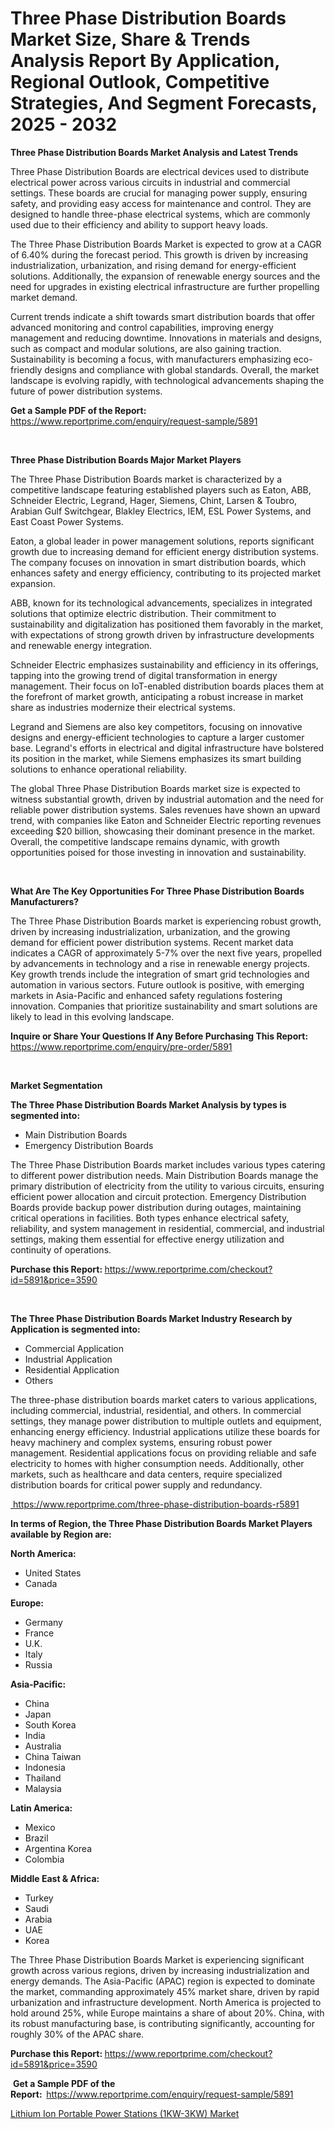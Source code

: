 <p><h1>Three Phase Distribution Boards Market Size, Share & Trends Analysis Report By Application, Regional Outlook, Competitive Strategies, And Segment Forecasts, 2025 - 2032</h1></p><p><strong>Three Phase Distribution Boards Market Analysis and Latest Trends</strong></p>
<p><p>Three Phase Distribution Boards are electrical devices used to distribute electrical power across various circuits in industrial and commercial settings. These boards are crucial for managing power supply, ensuring safety, and providing easy access for maintenance and control. They are designed to handle three-phase electrical systems, which are commonly used due to their efficiency and ability to support heavy loads.</p><p>The Three Phase Distribution Boards Market is expected to grow at a CAGR of 6.40% during the forecast period. This growth is driven by increasing industrialization, urbanization, and rising demand for energy-efficient solutions. Additionally, the expansion of renewable energy sources and the need for upgrades in existing electrical infrastructure are further propelling market demand. </p><p>Current trends indicate a shift towards smart distribution boards that offer advanced monitoring and control capabilities, improving energy management and reducing downtime. Innovations in materials and designs, such as compact and modular solutions, are also gaining traction. Sustainability is becoming a focus, with manufacturers emphasizing eco-friendly designs and compliance with global standards. Overall, the market landscape is evolving rapidly, with technological advancements shaping the future of power distribution systems.</p></p>
<p><strong>Get a Sample PDF of the Report:&nbsp;</strong> <a href="https://www.reportprime.com/enquiry/request-sample/5891?utm_campaign=2789&utm_medium=2&utm_source=Github&utm_content=ia&utm_term=19032025&utm_id=three-phase-distribution-boards">https://www.reportprime.com/enquiry/request-sample/5891</a></p>
<p>&nbsp;</p>
<p><strong>Three Phase Distribution Boards Major Market Players</strong></p>
<p><p>The Three Phase Distribution Boards market is characterized by a competitive landscape featuring established players such as Eaton, ABB, Schneider Electric, Legrand, Hager, Siemens, Chint, Larsen & Toubro, Arabian Gulf Switchgear, Blakley Electrics, IEM, ESL Power Systems, and East Coast Power Systems. </p><p>Eaton, a global leader in power management solutions, reports significant growth due to increasing demand for efficient energy distribution systems. The company focuses on innovation in smart distribution boards, which enhances safety and energy efficiency, contributing to its projected market expansion.</p><p>ABB, known for its technological advancements, specializes in integrated solutions that optimize electric distribution. Their commitment to sustainability and digitalization has positioned them favorably in the market, with expectations of strong growth driven by infrastructure developments and renewable energy integration.</p><p>Schneider Electric emphasizes sustainability and efficiency in its offerings, tapping into the growing trend of digital transformation in energy management. Their focus on IoT-enabled distribution boards places them at the forefront of market growth, anticipating a robust increase in market share as industries modernize their electrical systems.</p><p>Legrand and Siemens are also key competitors, focusing on innovative designs and energy-efficient technologies to capture a larger customer base. Legrand's efforts in electrical and digital infrastructure have bolstered its position in the market, while Siemens emphasizes its smart building solutions to enhance operational reliability.</p><p>The global Three Phase Distribution Boards market size is expected to witness substantial growth, driven by industrial automation and the need for reliable power distribution systems. Sales revenues have shown an upward trend, with companies like Eaton and Schneider Electric reporting revenues exceeding $20 billion, showcasing their dominant presence in the market. Overall, the competitive landscape remains dynamic, with growth opportunities poised for those investing in innovation and sustainability.</p></p>
<p>&nbsp;</p>
<p><strong>What Are The Key Opportunities For Three Phase Distribution Boards Manufacturers?</strong></p>
<p><p>The Three Phase Distribution Boards market is experiencing robust growth, driven by increasing industrialization, urbanization, and the growing demand for efficient power distribution systems. Recent market data indicates a CAGR of approximately 5-7% over the next five years, propelled by advancements in technology and a rise in renewable energy projects. Key growth trends include the integration of smart grid technologies and automation in various sectors. Future outlook is positive, with emerging markets in Asia-Pacific and enhanced safety regulations fostering innovation. Companies that prioritize sustainability and smart solutions are likely to lead in this evolving landscape.</p></p>
<p><strong>Inquire or Share Your Questions If Any Before Purchasing This Report:</strong> <a href="https://www.reportprime.com/enquiry/pre-order/5891?utm_campaign=2789&utm_medium=2&utm_source=Github&utm_content=ia&utm_term=19032025&utm_id=three-phase-distribution-boards">https://www.reportprime.com/enquiry/pre-order/5891</a></p>
<p>&nbsp;</p>
<p><strong>Market Segmentation</strong></p>
<p><strong>The Three Phase Distribution Boards Market Analysis by types is segmented into:</strong></p>
<p><ul><li>Main Distribution Boards</li><li>Emergency Distribution Boards</li></ul></p>
<p><p>The Three Phase Distribution Boards market includes various types catering to different power distribution needs. Main Distribution Boards manage the primary distribution of electricity from the utility to various circuits, ensuring efficient power allocation and circuit protection. Emergency Distribution Boards provide backup power distribution during outages, maintaining critical operations in facilities. Both types enhance electrical safety, reliability, and system management in residential, commercial, and industrial settings, making them essential for effective energy utilization and continuity of operations.</p></p>
<p><strong>Purchase this Report:&nbsp;</strong><a href="https://www.reportprime.com/checkout?id=5891&price=3590&utm_campaign=2789&utm_medium=2&utm_source=Github&utm_content=ia&utm_term=19032025&utm_id=three-phase-distribution-boards">https://www.reportprime.com/checkout?id=5891&price=3590</a></p>
<p>&nbsp;</p>
<p><strong>The Three Phase Distribution Boards Market Industry Research by Application is segmented into:</strong></p>
<p><ul><li>Commercial Application</li><li>Industrial Application</li><li>Residential Application</li><li>Others</li></ul></p>
<p><p>The three-phase distribution boards market caters to various applications, including commercial, industrial, residential, and others. In commercial settings, they manage power distribution to multiple outlets and equipment, enhancing energy efficiency. Industrial applications utilize these boards for heavy machinery and complex systems, ensuring robust power management. Residential applications focus on providing reliable and safe electricity to homes with higher consumption needs. Additionally, other markets, such as healthcare and data centers, require specialized distribution boards for critical power supply and redundancy.</p></p>
<p><a href="https://www.reportprime.com/three-phase-distribution-boards-r5891?utm_campaign=2789&utm_medium=2&utm_source=Github&utm_content=ia&utm_term=19032025&utm_id=three-phase-distribution-boards">&nbsp;https://www.reportprime.com/three-phase-distribution-boards-r5891</a></p>
<p><strong>In terms of Region, the Three Phase Distribution Boards Market Players available by Region are:</strong></p>
<p>
    <p> <strong> North America: </strong>
        <ul>
            <li>United States</li>
            <li>Canada</li>
        </ul>
        </p> 
    <p> <strong> Europe: </strong>
        <ul>
            <li>Germany</li>
            <li>France</li>
            <li>U.K.</li>
            <li>Italy</li>
            <li>Russia</li>
        </ul>
        </p> 
    <p> <strong> Asia-Pacific: </strong>
        <ul>
            <li>China</li>
            <li>Japan</li>
            <li>South Korea</li>
            <li>India</li>
            <li>Australia</li>
            <li>China Taiwan</li>
            <li>Indonesia</li>
            <li>Thailand</li>
            <li>Malaysia</li>
        </ul>
        </p> 
    <p> <strong> Latin America: </strong>
        <ul>
            <li>Mexico</li>
            <li>Brazil</li>
            <li>Argentina Korea</li>
            <li>Colombia</li>
        </ul>
        </p> 
    <p> <strong> Middle East & Africa: </strong>
        <ul>
            <li>Turkey</li>
            <li>Saudi</li>
            <li>Arabia</li>
            <li>UAE</li>
            <li>Korea</li>
        </ul>
    </p>
    </p>
<p><p>The Three Phase Distribution Boards Market is experiencing significant growth across various regions, driven by increasing industrialization and energy demands. The Asia-Pacific (APAC) region is expected to dominate the market, commanding approximately 45% market share, driven by rapid urbanization and infrastructure development. North America is projected to hold around 25%, while Europe maintains a share of about 20%. China, with its robust manufacturing base, is contributing significantly, accounting for roughly 30% of the APAC share.</p></p>
<p><strong>Purchase this Report: </strong><a href="https://www.reportprime.com/checkout?id=5891&price=3590&utm_campaign=2789&utm_medium=2&utm_source=Github&utm_content=ia&utm_term=19032025&utm_id=three-phase-distribution-boards">https://www.reportprime.com/checkout?id=5891&price=3590</a></p>
<p>&nbsp;<strong>Get a Sample PDF of the Report:&nbsp;&nbsp;</strong><a href="https://www.reportprime.com/enquiry/request-sample/5891?utm_campaign=2789&utm_medium=2&utm_source=Github&utm_content=ia&utm_term=19032025&utm_id=three-phase-distribution-boards">https://www.reportprime.com/enquiry/request-sample/5891</a></p>
<p><strong></strong></p>
<p><p><a href="https://github.com/ccreola81/Market-Research-Report-List-1/blob/main/lithium-ion-portable-power-stations-1kw-3kw-market.md?utm_campaign=2789&utm_medium=2&utm_source=Github&utm_content=ia&utm_term=19032025&utm_id=three-phase-distribution-boards">Lithium Ion Portable Power Stations (1KW-3KW) Market</a></p></p>